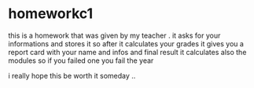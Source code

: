 # homeworkc1
this is a homework that was given by my teacher .
it asks for your informations and stores it so after it calculates your grades it gives you a report card with your name and infos and final result
it calculates also the modules so if you failed one you fail the year



i really hope this be worth it someday ..
